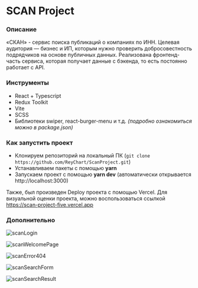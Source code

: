 # SCAN Project

### Описание
«СКАН» - сервис поиска публикаций о компаниях по ИНН. Целевая аудитория — бизнес и ИП, которым нужно проверить добросовестность подрядчиков на основе публичных данных. Реализована фронтенд-часть сервиса, которая получает данные с бэкенда, то есть постоянно работает с API.

### Инструменты
- React + Typescript
- Redux Toolkit
- Vite
- SCSS
- Библиотеки swiper, react-burger-menu и т.д. _(подробно ознакомиться можно в package.json)_

### Как запустить проект
- Клонируем репозиторий на локальный ПК (```git clone https://github.com/ReyChart/ScanProject.git```)
- Устанавливаем пакеты с помощью **yarn**
- Запускаем проект с помощью **yarn dev** (автоматически открывается http://localhost:3000)

Также, был произведен Deploy проекта с помощью Vercel. Для визуальной оценки проекта, можно воспользоваться ссылкой https://scan-project-five.vercel.app

### Дополнительно

![scanLogin](https://github.com/user-attachments/assets/129968eb-3bb1-49c0-a7c1-98044dd35015)

![scanWelcomePage](https://github.com/user-attachments/assets/5126f99f-801b-4f1d-b29f-4470e075d99f)

![scanError404](https://github.com/user-attachments/assets/f38f4dcb-190b-46a9-9821-a3def68acf6e)

![scanSearchForm](https://github.com/user-attachments/assets/573d4247-45c4-41bc-87f7-48d6a7d3cb77)

![scanSearchResult](https://github.com/user-attachments/assets/1b681c39-7915-473e-911f-b8dcbeba80d3)
